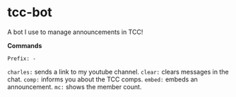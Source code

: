# tcc-bot
A bot I use to manage announcements in TCC!

**Commands**

`Prefix: -`

`charles:` sends a link to my youtube channel.
`clear:` clears messages in the chat.
`comp:` informs you about the TCC comps.
`embed:` embeds an announcement.
`mc:` shows the member count.

